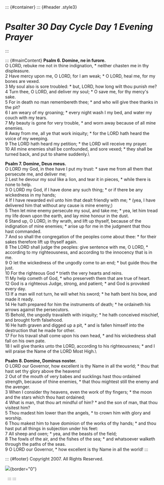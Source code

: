 ::: {#container}
::: {#header .style3}
# *Psalter 30 Day Cycle Day 1 Evening Prayer*
:::

::: {#mainContent}
**Psalm 6. Domine, ne in furore.**\
O LORD, rebuke me not in thine indignation, \* neither chasten me in thy
displeasure.\
2 Have mercy upon me, O LORD, for I am weak; \* O LORD, heal me, for my
bones are vexed.\
3 My soul also is sore troubled: \* but, LORD, how long wilt thou punish
me?\
4 Turn thee, O LORD, and deliver my soul; \* O save me, for thy mercy\'s
sake.\
5 For in death no man remembereth thee; \* and who will give thee thanks
in the pit?\
6 I am weary of my groaning; \* every night wash I my bed, and water my
couch with my tears.\
7 My beauty is gone for very trouble, \* and worn away because of all
mine enemies.\
8 Away from me, all ye that work iniquity; \* for the LORD hath heard
the voice of my weeping.\
9 The LORD hath heard my petition; \* the LORD will receive my prayer.\
10 All mine enemies shall be confounded, and sore vexed; \* they shall
be turned back, and put to shame suddenly.\

**Psalm 7. Domine, Deus meus.**\
O LORD my God, in thee have I put my trust: \* save me from all them
that persecute me, and deliver me;\
2 Lest he devour my soul like a lion, and tear it in pieces, \* while
there is none to help.\
3 O LORD my God, if I have done any such thing; \* or if there be any
wickedness in my hands;\
4 If I have rewarded evil unto him that dealt friendly with me; \* (yea,
I have delivered him that without any cause is mine enemy;)\
5 Then let mine enemy persecute my soul, and take me; \* yea, let him
tread my life down upon the earth, and lay mine honour in the dust.\
6 Stand up, O LORD, in thy wrath, and lift up thyself, because of the
indignation of mine enemies; \* arise up for me in the judgment that
thou hast commanded.\
7 And so shall the congregation of the peoples come about thee: \* for
their sakes therefore lift up thyself again.\
8 The LORD shall judge the peoples: give sentence with me, O LORD, \*
according to my righteousness, and according to the innocency that is in
me.\
9 O let the wickedness of the ungodly come to an end; \* but guide thou
the just.\
10 For the righteous God \* trieth the very hearts and reins.\
11 My help cometh of God, \* who preserveth them that are true of
heart.\
12 God is a righteous Judge, strong, and patient; \* and God is provoked
every day.\
13 If a man will not turn, he will whet his sword; \* he hath bent his
bow, and made it ready.\
14 He hath prepared for him the instruments of death; \* he ordaineth
his arrows against the persecutors.\
15 Behold, the ungodly travaileth with iniquity; \* he hath conceived
mischief, and brought forth falsehood.\
16 He hath graven and digged up a pit, \* and is fallen himself into the
destruction that he made for other.\
17 For his travail shall come upon his own head, \* and his wickedness
shall fall on his own pate.\
18 I will give thanks unto the LORD, according to his righteousness; \*
and I will praise the Name of the LORD Most High.\

**Psalm 8. Domine, Dominus noster.**\
O LORD our Governor, how excellent is thy Name in all the world; \* thou
that hast set thy glory above the heavens!\
2 Out of the mouth of very babes and sucklings hast thou ordained
strength, because of thine enemies, \* that thou mightest still the
enemy and the avenger.\
3 When I consider thy heavens, even the work of thy fingers; \* the moon
and the stars which thou hast ordained;\
4 What is man, that thou art mindful of him? \* and the son of man, that
thou visitest him?\
5 Thou madest him lower than the angels, \* to crown him with glory and
worship.\
6 Thou makest him to have dominion of the works of thy hands; \* and
thou hast put all things in subjection under his feet:\
7 All sheep and oxen; \* yea, and the beasts of the field;\
8 The fowls of the air, and the fishes of the sea; \* and whatsoever
walketh through the paths of the seas.\
9 O LORD our Governor, \* how excellent is thy Name in all the world!
:::

::: {#footer}
Copyright 2007. All Rights Reserved.

![](http://stats.superstats.com/b/ss/DAVIDMCMANNES/1){border="0"}

 
:::
:::

